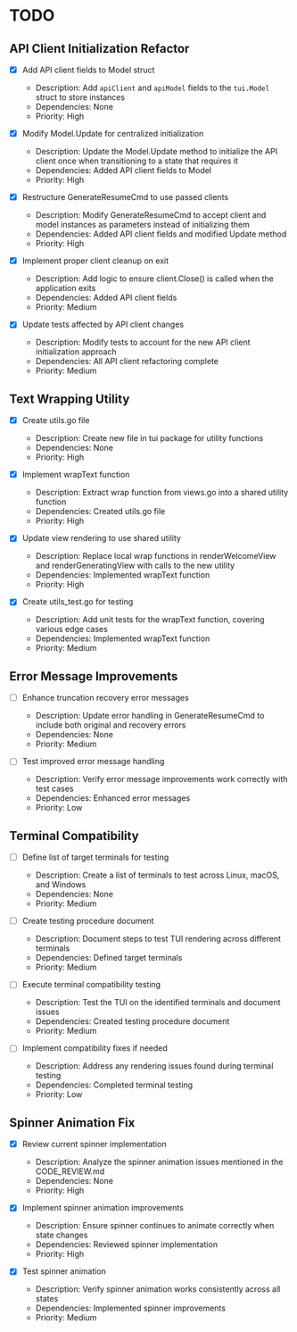 # TODO

## API Client Initialization Refactor
- [x] Add API client fields to Model struct
  - Description: Add `apiClient` and `apiModel` fields to the `tui.Model` struct to store instances
  - Dependencies: None
  - Priority: High

- [x] Modify Model.Update for centralized initialization
  - Description: Update the Model.Update method to initialize the API client once when transitioning to a state that requires it
  - Dependencies: Added API client fields to Model
  - Priority: High

- [x] Restructure GenerateResumeCmd to use passed clients
  - Description: Modify GenerateResumeCmd to accept client and model instances as parameters instead of initializing them
  - Dependencies: Added API client fields and modified Update method
  - Priority: High

- [x] Implement proper client cleanup on exit
  - Description: Add logic to ensure client.Close() is called when the application exits
  - Dependencies: Added API client fields
  - Priority: Medium

- [x] Update tests affected by API client changes
  - Description: Modify tests to account for the new API client initialization approach
  - Dependencies: All API client refactoring complete
  - Priority: Medium

## Text Wrapping Utility
- [x] Create utils.go file
  - Description: Create new file in tui package for utility functions
  - Dependencies: None
  - Priority: High

- [x] Implement wrapText function
  - Description: Extract wrap function from views.go into a shared utility function
  - Dependencies: Created utils.go file
  - Priority: High

- [x] Update view rendering to use shared utility
  - Description: Replace local wrap functions in renderWelcomeView and renderGeneratingView with calls to the new utility
  - Dependencies: Implemented wrapText function
  - Priority: High

- [x] Create utils_test.go for testing
  - Description: Add unit tests for the wrapText function, covering various edge cases
  - Dependencies: Implemented wrapText function
  - Priority: Medium

## Error Message Improvements
- [ ] Enhance truncation recovery error messages
  - Description: Update error handling in GenerateResumeCmd to include both original and recovery errors
  - Dependencies: None
  - Priority: Medium

- [ ] Test improved error message handling
  - Description: Verify error message improvements work correctly with test cases
  - Dependencies: Enhanced error messages
  - Priority: Low

## Terminal Compatibility
- [ ] Define list of target terminals for testing
  - Description: Create a list of terminals to test across Linux, macOS, and Windows
  - Dependencies: None
  - Priority: Medium

- [ ] Create testing procedure document
  - Description: Document steps to test TUI rendering across different terminals
  - Dependencies: Defined target terminals
  - Priority: Medium

- [ ] Execute terminal compatibility testing
  - Description: Test the TUI on the identified terminals and document issues
  - Dependencies: Created testing procedure document
  - Priority: Medium

- [ ] Implement compatibility fixes if needed
  - Description: Address any rendering issues found during terminal testing
  - Dependencies: Completed terminal testing
  - Priority: Low

## Spinner Animation Fix
- [x] Review current spinner implementation
  - Description: Analyze the spinner animation issues mentioned in the CODE_REVIEW.md
  - Dependencies: None
  - Priority: High

- [x] Implement spinner animation improvements
  - Description: Ensure spinner continues to animate correctly when state changes
  - Dependencies: Reviewed spinner implementation
  - Priority: High

- [x] Test spinner animation
  - Description: Verify spinner animation works consistently across all states
  - Dependencies: Implemented spinner improvements
  - Priority: Medium